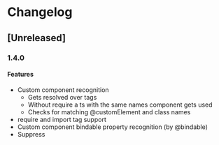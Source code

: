 # Changelog

## [Unreleased]

### 1.4.0

#### Features

* Custom component recognition
    * Gets resolved over <require from=""> tags
    * Without require a ts with the same names component gets used
    * Checks for matching @customElement and class names
* require and import tag support
* Custom component bindable property recognition (by @bindable)
* Suppress <template> and <require> element warnings

#### Improved

* Aurelia detection with large projects

### 1.2.1

* Updated since build to support older versions

### 1.2.0

#### Features

* Support <let> element recognition
* Support the `else` attribute
* Adds support for `promise.bind` recognition

#### Fixes

* Remove deprecated getDependencies Call
* Remove deprecated getBaseDir call
